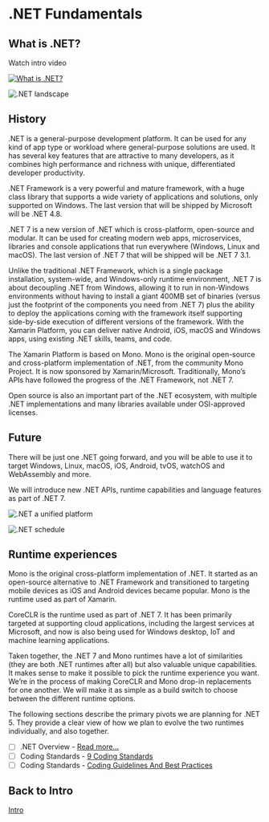 # .NET Fundamentals

## What is .NET?

Watch intro video

 [![What is .NET?](https://i.ytimg.com/vi_webp/eIHKZfgddLM/hqdefault.webp)](https://youtu.be/eIHKZfgddLM?list=PLdo4fOcmZ0oWoazjhXQzBKMrFuArxpW80)

![.NET landscape](https://weblog.west-wind.com/images/2016/ASP.NET%20Core%20Overview/AspNetCoreToday.png)

## History

.NET is a general-purpose development platform. It can be used for any kind of app type or workload where general-purpose solutions are used. It has several key features that are attractive to many developers, as it combines high performance and richness with unique, differentiated developer productivity.

​.NET Framework is a very powerful and mature framework, with a huge class library that supports a wide variety of applications and solutions, only supported on Windows. The last version that will be shipped by Microsoft will be .NET 4.8.

.NET 7 is a new version of .NET which is cross-platform, open-source and modular. It can be used for creating modern web apps, microservices, libraries and console applications that run everywhere (Windows, Linux and macOS). The last version of .NET 7 that will be shipped will be .NET 7 3.1.

Unlike the traditional .NET Framework, which is a single package installation, system-wide, and Windows-only runtime environment, .NET 7 is about decoupling .NET from Windows, allowing it to run in non-Windows environments without having to install a giant 400MB set of binaries (versus just the footprint of the components you need from .NET 7) plus the ability to deploy the applications coming with the framework itself supporting side-by-side execution of different versions of the framework.
With the Xamarin Platform, you can deliver native Android, iOS, macOS and Windows apps, using existing .NET skills, teams, and code.

The Xamarin Platform is based on Mono. Mono is the original open-source and cross-platform implementation of .NET, from the community Mono Project. It is now sponsored by Xamarin/Microsoft. Traditionally, Mono’s APIs have followed the progress of the .NET Framework, not .NET 7.

Open source is also an important part of the .NET ecosystem, with multiple .NET implementations and many libraries available under OSI-approved licenses.

## Future

There will be just one .NET going forward, and you will be able to use it to target Windows, Linux, macOS, iOS, Android, tvOS, watchOS and WebAssembly and more.

We will introduce new .NET APIs, runtime capabilities and language features as part of .NET 7.

![.NET a unified platform](https://devblogs.microsoft.com/dotnet/wp-content/uploads/sites/10/2022/11/dotnet-platform2.png)

![.NET schedule](https://devblogs.microsoft.com/dotnet/wp-content/uploads/sites/10/2022/11/NET-Release-Schedule.png)

## Runtime experiences

Mono is the original cross-platform implementation of .NET. It started as an open-source alternative to .NET Framework and transitioned to targeting mobile devices as iOS and Android devices became popular. Mono is the runtime used as part of Xamarin.

CoreCLR is the runtime used as part of .NET 7. It has been primarily targeted at supporting cloud applications, including the largest services at Microsoft, and now is also being used for Windows desktop, IoT and machine learning applications.

Taken together, the .NET 7 and Mono runtimes have a lot of similarities (they are both .NET runtimes after all) but also valuable unique capabilities. It makes sense to make it possible to pick the runtime experience you want. We’re in the process of making CoreCLR and Mono drop-in replacements for one another. We will make it as simple as a build switch to choose between the different runtime options.

The following sections describe the primary pivots we are planning for .NET 5. They provide a clear view of how we plan to evolve the two runtimes individually, and also together.

- [ ] .NET Overview - [Read more...](https://docs.microsoft.com/en-us/aspnet/core/fundamentals/?view=aspnetcore-6.0&tabs=windows)
- [ ] Coding Standards - [9 Coding Standards](https://blog.submain.com/coding-standards-c-developers-need/)
- [ ] Coding Standards - [Coding Guidelines And Best Practices](https://www.c-sharpcorner.com/blogs/c-sharp-coding-guidelines-and-best-practices-v10)

## Back to Intro

[Intro](https://github.com/entelect-incubator/.NET#intro)